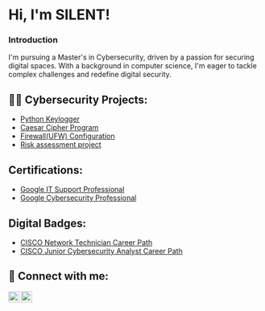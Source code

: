 <h1>Hi, I'm SILENT!</h1>

<h3>Introduction</h3>
I'm pursuing a Master's in Cybersecurity, driven by a passion for securing digital spaces. With a background in computer science, I'm eager to tackle complex challenges and redefine digital security.

<h2>👨‍💻 Cybersecurity Projects:</h2>

- [Python Keylogger](https://github.com/SilentMuchaz/Python-Keylogger)
- [Caesar Cipher Program](https://github.com/SilentMuchaz/Caesar-Cipher-Program)
- [Firewall(UFW) Configuration](https://github.com/SilentMuchaz/Configure-a-Firewall-UFW-)
- [Risk assessment project](https://github.com/SilentMuchaz/Risk-assessment-project)

<h2>Certifications:</h2>

- [Google IT Support Professional](https://coursera.org/share/5c8a5cc3bd4922ca14b28063edf20312)
- [Google Cybersecurity Professional](https://coursera.org/share/2521e7566e8decb3d3a5a1a7cf951c7b)

<h2>Digital Badges:</h2>

- [CISCO Network Technician Career Path](https://www.credly.com/badges/9fe4df8e-9df3-48cd-bf5d-5661adb8e1da/public_url)
- [CISCO Junior Cybersecurity Analyst Career Path](https://www.credly.com/badges/07e8a2fa-3b1d-4b91-b9c4-14b1dff12e91/public_url)



<h2> 🤳 Connect with me:</h2>

[<img align="left" alt="silent | LinkedIn" width="22px" src="https://cdn.jsdelivr.net/npm/simple-icons@v3/icons/linkedin.svg" />][linkedin]
[<img align="left" alt="silent | Instagram" width="22px" src="https://cdn.jsdelivr.net/npm/simple-icons@v3/icons/instagram.svg" />][instagram]


[instagram]: https://www.instagram.com/_silento.m_/
[linkedin]: https://www.linkedin.com/in/silent-tafadzwa-mucharira

<!--
**SilentMuchaz/SilentMuchaz** is a ✨ _special_ ✨ repository because its `README.md` (this file) appears on your GitHub profile.

Here are some ideas to get you started:

- 🔭 I’m currently working on ...
- 🌱 I’m currently learning ...
- 👯 I’m looking to collaborate on ...
- 🤔 I’m looking for help with ...
- 💬 Ask me about ...
- 📫 How to reach me: ...
- 😄 Pronouns: ...
- ⚡ Fun fact: ...
-->
